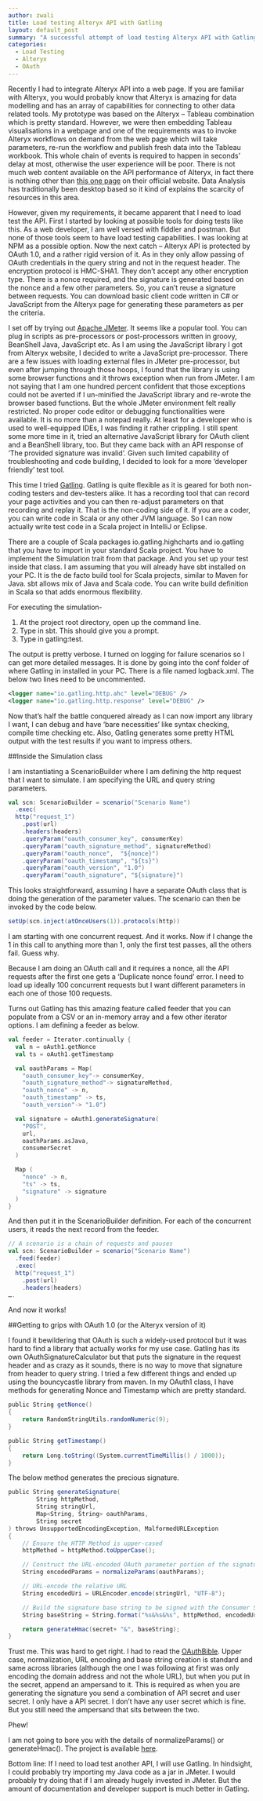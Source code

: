 ```yaml
---
author: zwali
title: Load testing Alteryx API with Gatling
layout: default_post
summary: "A successful attempt of load testing Alteryx API with Gatling and a not-so-successful attempt with Apache JMeter"
categories:
  - Load Testing
  - Alteryx
  - OAuth
---
```


Recently I had to integrate Alteryx API into a web page. If you are familiar with Alteryx, you would probably know that Alteryx is amazing for data modelling and has an array of capabilities for connecting to other data related tools. My prototype was based on the Alteryx – Tableau combination which is pretty standard. However, we were then embedding Tableau visualisations in a webpage and one of the requirements was to invoke Alteryx workflows on demand from the web page which will take parameters, re-run the workflow and publish fresh data into the Tableau workbook. This whole chain of events is required to happen in seconds’ delay at most, otherwise the user experience will be poor. There is not much web content available on the API performance of Alteryx, in fact there is nothing other than [this one page](https://gallery.alteryx.com/api-docs/) on their official website. Data Analysis has traditionally been desktop based so it kind of explains the scarcity of resources in this area.

However, given my requirements, it became apparent that I need to load test the API. First I started by looking at possible tools for doing tests like this. As a web developer, I am well versed with fiddler and postman. But none of those tools seem to have load testing capabilities. I was looking at NPM as a possible option. Now the next catch – Alteryx API is protected by OAuth 1.0, and a rather rigid version of it. As in they only allow passing of OAuth credentials in the query string and not in the request header. The encryption protocol is HMC-SHA1. They don’t accept any other encryption type. There is a nonce required, and the signature is generated based on the nonce and a few other parameters. So, you can’t reuse a signature between requests. You can download basic client code written in C# or JavaScript from the Alteryx page for generating these parameters as per the criteria.

I set off by trying out [Apache JMeter](http://jmeter.apache.org/). It seems like a popular tool. You can plug in scripts as pre-processors or post-processors written in groovy, BeanShell Java, JavaScript etc. As I am using the JavaScript library I got from Alteryx website, I decided to write a JavaScript pre-processor. There are a few issues with loading external files in JMeter pre-processor, but even after jumping through those hoops, I found that the library is using some browser functions and it throws exception when run from JMeter. I am not saying that I am one hundred percent confident that those exceptions could not be averted if I un-minified the JavaScript library and re-wrote the browser based functions. But the whole JMeter environment felt really restricted. No proper code editor or debugging functionalities were available. It is no more than a notepad really. At least for a developer who is used to well-equipped IDEs, I was finding it rather crippling. I still spent some more time in it, tried an alternative JavaScript library for OAuth client and a BeanShell library, too. But they came back with an API response of ‘The provided signature was invalid’. Given such limited capability of troubleshooting and code building, I decided to look for a more ‘developer friendly’ test tool.

This time I tried [Gatling](http://gatling.io/). Gatling is quite flexible as it is geared for both non-coding testers and dev-testers alike. It has a recording tool that can record your page activities and you can then re-adjust parameters on that recording and replay it. That is the non-coding side of it. If you are a coder, you can write code in Scala or any other JVM language. So I can now actually write test code in a Scala project in IntelliJ or Eclipse.

There are a couple of Scala packages io.gatling.highcharts and io.gatling that you have to import in your standard Scala project. You have to implement the Simulation trait from that package. And you set up your test inside that class. I am assuming that you will already have sbt installed on your PC. It is the de facto build tool for Scala projects, similar to Maven for Java. sbt allows mix of Java and Scala code. You can write build definition in Scala so that adds enormous flexibility.

For executing the simulation-

<ol>
  <li>At the project root directory, open up the command line.</li>
  <li>Type in sbt. This should give you a prompt.</li>
  <li>Type in gatling:test.</li>
</ol>

The output is pretty verbose. I turned on logging for failure scenarios so I can get more detailed messages. It is done by going into the conf folder of where Gatling in installed in your PC. There is a file named logback.xml. The below two lines need to be uncommented.

~~~ xml
<logger name="io.gatling.http.ahc" level="DEBUG" />
<logger name="io.gatling.http.response" level="DEBUG" />
~~~

Now that’s half the battle conquered already as I can now import any library I want, I can debug and have ‘bare necessities’ like syntax checking, compile time checking etc. Also, Gatling generates some pretty HTML output with the test results if you want to impress others.

##Inside the Simulation class

I am instantiating a ScenarioBuilder where I am defining the http request that I want to simulate. I am specifying the URL and query string parameters.

~~~ scala
val scn: ScenarioBuilder = scenario("Scenario Name")
  .exec(
  http("request_1")
    .post(url)
    .headers(headers)
    .queryParam("oauth_consumer_key", consumerKey)
    .queryParam("oauth_signature_method", signatureMethod)
    .queryParam("oauth_nonce",  "${nonce}")
    .queryParam("oauth_timestamp", "${ts}")
    .queryParam("oauth_version", "1.0")
    .queryParam("oauth_signature", "${signature}")
~~~

This looks straightforward, assuming I have a separate OAuth class that is doing the generation of the parameter values.
The scenario can then be invoked by the code below.

~~~ scala
setUp(scn.inject(atOnceUsers(1)).protocols(http))
~~~

I am starting with one concurrent request. And it works. Now if I change the 1 in this call to anything more than 1, only the first test passes, all the others fail. Guess why.

Because I am doing an OAuth call and it requires a nonce, all the API requests after the first one gets a ‘Duplicate nonce found’ error. I need to load up ideally 100 concurrent requests but I want different parameters in each one of those 100 requests.

Turns out Gatling has this amazing feature called feeder that you can populate from a CSV or an in-memory array and a few other iterator options. I am defining a feeder as below.

~~~ scala
val feeder = Iterator.continually {
  val n = oAuth1.getNonce
  val ts = oAuth1.getTimestamp

  val oauthParams = Map(
    "oauth_consumer_key"-> consumerKey,
    "oauth_signature_method"-> signatureMethod,
    "oauth_nonce" -> n,
    "oauth_timestamp" -> ts,
    "oauth_version"-> "1.0")

  val signature = oAuth1.generateSignature(
    "POST",
    url,
    oauthParams.asJava,
    consumerSecret
  )

  Map (
    "nonce" -> n,
    "ts" -> ts,
    "signature" -> signature
  )
}
~~~

And then put it in the ScenarioBuilder definition. For each of the concurrent users, it reads the next record from the feeder.

~~~ scala
// A scenario is a chain of requests and pauses
val scn: ScenarioBuilder = scenario("Scenario Name")
  .feed(feeder)
  .exec(
  http("request_1")
    .post(url)
    .headers(headers)
….
~~~

And now it works!

##Getting to grips with OAuth 1.0 (or the Alteryx version of it)

I found it bewildering that OAuth is such a widely-used protocol but it was hard to find a library that actually works for my use case. Gatling has its own OAuthSignatureCalculator but that puts the signature in the request header and as crazy as it sounds, there is no way to move that signature from header to query string. I tried a few different things and ended up using the bouncycastle library from maven. In my OAuth1 class, I have methods for generating Nonce and Timestamp which are pretty standard.

<div></div>

~~~ scala
public String getNonce()
{
    return RandomStringUtils.randomNumeric(9);
}

public String getTimestamp()
{
    return Long.toString((System.currentTimeMillis() / 1000));
}
~~~

The below method generates the precious signature.

~~~ scala
public String generateSignature(
        String httpMethod,
        String stringUrl,
        Map<String, String> oauthParams,
        String secret
) throws UnsupportedEncodingException, MalformedURLException
{
    // Ensure the HTTP Method is upper-cased
    httpMethod = httpMethod.toUpperCase();

    // Construct the URL-encoded OAuth parameter portion of the signature base string
    String encodedParams = normalizeParams(oauthParams);

    // URL-encode the relative URL
    String encodedUri = URLEncoder.encode(stringUrl, "UTF-8");

    // Build the signature base string to be signed with the Consumer Secret
    String baseString = String.format("%s&%s&%s", httpMethod, encodedUri, encodedParams);

    return generateHmac(secret+ "&", baseString);
}
~~~

Trust me. This was hard to get right. I had to read the [OAuthBible](http://oauthbible.com/). Upper case, normalization, URL encoding and base string creation is standard and same across libraries (although the one I was following at first was only encoding the domain address and not the whole URL), but when you put in the secret, append an ampersand to it. This is required as when you are generating the signature you send a combination of API secret and user secret. I only have a API secret. I don’t have any user secret which is fine. But you still need the ampersand that sits between the two.

Phew!

I am not going to bore you with the details of normalizeParams() or generateHmac(). The project is available [here](https://github.com/ZinatWali/Alteryx-API-Client).

Bottom line: If I need to load test another API, I will use Gatling. In hindsight, I could probably try importing my Java code as a jar in JMeter. I would probably try doing that if I am already hugely invested in JMeter. But the amount of documentation and developer support is much better in Gatling.

